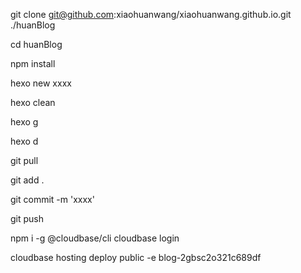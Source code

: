 git clone git@github.com:xiaohuanwang/xiaohuanwang.github.io.git ./huanBlog

cd huanBlog

npm install

hexo new xxxx

hexo clean

hexo g

hexo d

git pull

git add .

git commit -m 'xxxx'

git push

npm i -g @cloudbase/cli
cloudbase login

cloudbase hosting deploy public -e blog-2gbsc2o321c689df
